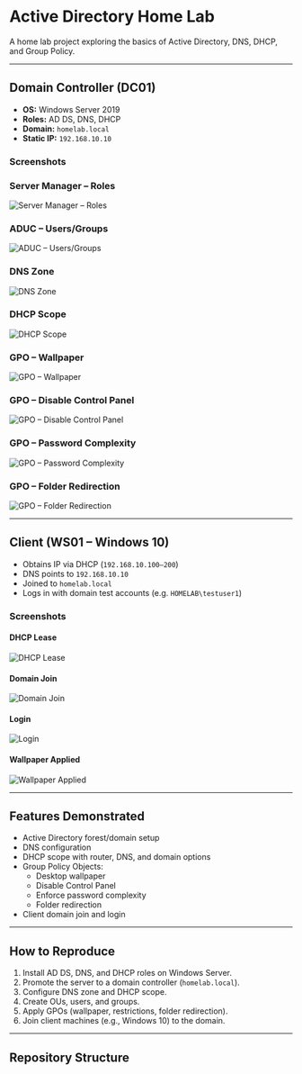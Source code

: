 # Active Directory Home Lab

A home lab project exploring the basics of Active Directory, DNS, DHCP, and Group Policy.

---

## Domain Controller (DC01)
- **OS:** Windows Server 2019  
- **Roles:** AD DS, DNS, DHCP  
- **Domain:** `homelab.local`  
- **Static IP:** `192.168.10.10`  

### Screenshots
### Server Manager – Roles
![Server Manager – Roles](./screenshots/server-manager-roles.png)

### ADUC – Users/Groups
![ADUC – Users/Groups](./screenshots/aduc-users-groups.png)

### DNS Zone
![DNS Zone](./screenshots/dns-forward-zone.png)

### DHCP Scope
![DHCP Scope](./screenshots/dhcp-scope.png)

### GPO – Wallpaper
![GPO – Wallpaper](./screenshots/gpo-wallpaper.png)

### GPO – Disable Control Panel
![GPO – Disable Control Panel](./screenshots/gpo-disable-controlpanel.png)

### GPO – Password Complexity
![GPO – Password Complexity](./screenshots/gpo-password-complexity.png)

### GPO – Folder Redirection
![GPO – Folder Redirection](./screenshots/folder-redirection-gpo.png)


---

## Client (WS01 – Windows 10)
- Obtains IP via DHCP (`192.168.10.100–200`)
- DNS points to `192.168.10.10`
- Joined to `homelab.local`
- Logs in with domain test accounts (e.g. `HOMELAB\testuser1`)

### Screenshots
#### DHCP Lease
![DHCP Lease](./screenshots/ws01-dhcp-lease.png)

#### Domain Join
![Domain Join](./screenshots/ws01-domain-join.png)

#### Login
![Login](./screenshots/ws01-login.png)

#### Wallpaper Applied
![Wallpaper Applied](./screenshots/ws01-desktop-wallpaper.png)

---

## Features Demonstrated
- Active Directory forest/domain setup
- DNS configuration
- DHCP scope with router, DNS, and domain options
- Group Policy Objects:
  - Desktop wallpaper
  - Disable Control Panel
  - Enforce password complexity
  - Folder redirection
- Client domain join and login

---

## How to Reproduce
1. Install AD DS, DNS, and DHCP roles on Windows Server.  
2. Promote the server to a domain controller (`homelab.local`).  
3. Configure DNS zone and DHCP scope.  
4. Create OUs, users, and groups.  
5. Apply GPOs (wallpaper, restrictions, folder redirection).  
6. Join client machines (e.g., Windows 10) to the domain.  

---

## Repository Structure
